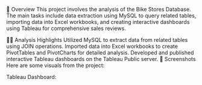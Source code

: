 📝 Overview
This project involves the analysis of the Bike Stores Database. The main tasks include data extraction using MySQL to query related tables, importing data into Excel workbooks, and creating interactive dashboards using Tableau for comprehensive sales reviews.

👨‍💻 Analysis Highlights
Utilized MySQL to extract data from related tables using JOIN operations.
Imported data into Excel workbooks to create PivotTables and PivotCharts for detailed analysis.
Developed and published interactive Tableau dashboards on the Tableau Public server.
📃 Screenshots
Here are some visuals from the project:

Tableau Dashboard:
